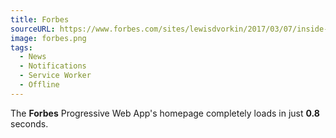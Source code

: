 ```yaml
---
title: Forbes
sourceURL: https://www.forbes.com/sites/lewisdvorkin/2017/03/07/inside-forbes-voila-our-digital-future-starts-today-with-a-bold-new-mobile-site/
image: forbes.png
tags:
  - News
  - Notifications
  - Service Worker
  - Offline
---
```


The **Forbes** Progressive Web App's homepage completely loads in just
**0.8** seconds.
